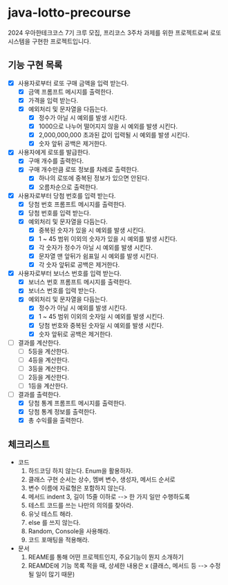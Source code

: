 # java-lotto-precourse

2024 우아한테크코스 7기 크루 모집, 프리코스 3주차 과제를 위한 프로젝트로써 로또 시스템을 구현한 프로젝트입니다.

## 기능 구현 목록
- [x] 사용자로부터 로또 구매 금액을 입력 받는다.
  - [x] 금액 프롬프트 메시지를 출력한다. 
  - [x] 가격을 입력 받는다.
  - [x] 예외처리 및 문자열을 다듬는다.  
    - [x] 정수가 아닐 시 예외를 발생 시킨다.
    - [x] 1000으로 나누어 떨어지지 않을 시 예외를 발생 시킨다.
    - [x] 2,000,000,000 초과된 값이 입력될 시 예외를 발생 시킨다.
    - [x] 숫자 앞뒤 공백은 제거한다.
- [x] 사용자에게 로또를 발급한다. 
  - [x] 구매 개수를 출력한다. 
  - [x] 구매 개수만큼 로또 정보를 차례로 출력한다. 
    - [x] 하나의 로또에 중복된 정보가 있으면 안된다.
    - [x] 오름차순으로 출력한다. 
- [x] 사용자로부터 당첨 번호를 입력 받는다. 
  - [x] 당첨 번호 프롬프트 메시지를 출력한다. 
  - [x] 당첨 번호를 입력 받는다. 
  - [x] 예외처리 및 문자열을 다듬는다. 
    - [x] 중복된 숫자가 있을 시 예외를 발생 시킨다. 
    - [x] 1 ~ 45 범위 이외의 숫자가 있을 시 예외를 발생 시킨다. 
    - [x] 각 숫자가 정수가 아닐 시 예외를 발생 시킨다.
    - [x] 문자열 맨 앞뒤가 쉼표일 시 예외를 발생 시킨다.
    - [x] 각 숫자 앞뒤로 공백은 제거한다. 
- [x] 사용자로부터 보너스 번호를 입력 받는다. 
  - [x] 보너스 번호 프롬프트 메시지를 출력한다. 
  - [x] 보너스 번호를 입력 받는다. 
  - [x] 예외처리 및 문자열을 다듬는다.
    - [x] 정수가 아닐 시 예외를 발생 시킨다. 
    - [x] 1 ~ 45 범위 이외의 숫자일 시 예외를 발생 시킨다. 
    - [x] 당첨 번호와 중복된 숫자일 시 예외를 발생 시킨다. 
    - [x] 숫자 앞뒤로 공백은 제거한다. 
- [ ] 결과를 계산한다.
  - [ ] 5등을 계산한다. 
  - [ ] 4등을 계산한다.
  - [ ] 3등을 계산한다. 
  - [ ] 2등을 계산한다.
  - [ ] 1등을 계산한다.
- [ ] 결과를 출력한다. 
  - [x] 당첨 통계 프롬프트 메시지를 출력한다. 
  - [x] 당첨 통계 정보를 출력한다. 
  - [x] 총 수익률을 출력한다.

## 체크리스트
- 코드
  1. 하드코딩 하지 않는다. Enum을 활용하자.
  2. 클래스 구현 순서는 상수, 멤버 변수, 생성자, 메서드 순서로
  3. 변수 이름에 자료형은 포함하지 않는다.
  4. 메서드 indent 3, 길이 15줄 이하로 --> 한 가지 일만 수행하도록
  5. 테스트 코드를 쓰는 나만의 의의를 찾아라.
  6. 유닛 테스트 해라.
  7. else 를 쓰지 않는다.
  8. Random, Console을 사용해라.
  9. 코드 포매팅을 적용해라.
- 문서
  1. REAME를 통해 어떤 프로젝트인지, 주요기능이 뭔지 소개하기
  2. REAMDE에 기능 목록 적을 때, 상세한 내용은 x (클래스, 메서드 등 --> 수정될 일이 많기 때문)
